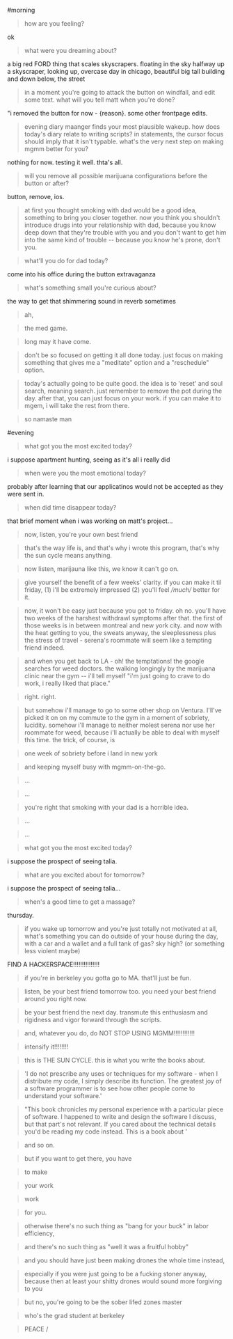 


#morning


> how are you feeling?

ok


> what were you dreaming about?

a big red FORD thing that scales skyscrapers.  floating in the sky halfway up a skyscraper, looking up, overcase day in chicago, beautiful big tall building and down below, the street


> in a moment you're going to attack the button on windfall, and edit some text. what will you tell matt when you're done?

"i removed the button for now - {reason}. some other frontpage edits.


> evening diary maanger finds your most plausible wakeup. how does today's diary relate to writing scripts? in statements, the cursor focus should imply that it isn't typable. what's the very next step on making mgmm better for you?

nothing for now. testing it well. thta's all.


> will you remove all possible marijuana configurations before the button or after?

button, remove, ios.


> at first you thought smoking with dad would be a good idea, something to bring you closer together. now you think you shouldn't introduce drugs into your relationship with dad, because you know deep down that they're trouble with you and you don't want to get him into the same kind of trouble -- because you know he's prone, don't you.




> what'll you do for dad today?

come into his office during the button extravaganza


> what's something small you're curious about?

the way to get that shimmering sound in reverb sometimes


> ah,




> the med game. 




> long may it have come.




> don't be so focused on getting it all done today. just focus on making something that gives me a "meditate" option and a "reschedule" option. 




> today's actually going to be quite good. the idea is to 'reset' and soul search, meaning search.  just remember to remove the pot during the day.  after that, you can just focus on your work. if you can make it to mgem, i will take the rest from there.




> so namaste man







#evening


> what got you the most excited today?

i suppose apartment hunting, seeing as it's all i really did


> when were you the most emotional today?

probably after learning that our applicatinos would not be accepted as they were sent in.


> when did time disappear today?

that brief moment when i was working on matt's project...


> now, listen, you're your own best friend




> that's the way life is, and that's why i wrote this program, that's why the sun cycle means anything.




> now listen, marijauna like this, we know it can't go on.




> give yourself the benefit of a few weeks' clarity. if you can make it til friday, (1) i'll be extremely impressed (2) you'll feel */much/* better for it. 




> now, it won't be easy just because you got to friday. oh no. you'll have two weeks of the harshest withdrawl symptoms after that. the first of those weeks is in between montreal and new york city. and now with the heat getting to you, the sweats anyway, the sleeplessness plus the stress of travel - serena's roommate will seem like a tempting friend indeed.




> and when you get back to LA - oh! the temptations! the google searches for weed doctors. the walking longingly by the marijuana clinic near the gym -- i'll tell myself "i'm just going to crave to do work, i really liked that place."




> right.  right.




> but somehow i'll manage to go to some other shop on Ventura. I'll've picked it on on my commute to the gym in a moment of sobriety, lucidity. somehow i'll manage to neither molest serena nor use her roommate for weed, because i'll actually be able to deal with myself this time. the trick, of course, is




> one week of sobriety before i land in new york




> and keeping myself busy with mgmm-on-the-go.




> ...




> ...




> you're right that smoking with your dad is a horrible idea.




> ...




> ...




> what got you the most excited today?

i suppose the prospect of seeing talia. 


> what are you excited about for tomorrow?

i suppose the prospect of seeing talia...


> when's a good time to get a massage?

thursday.


> if you wake up tomorrow and you're just totally not motivated at all, what's something you can do outside of your house during the day, with a car and a wallet and a full tank of gas? sky high? (or something less violent maybe)

FIND  A  HACKERSPACE!!!!!!!!!!!!!!!


> if you're in berkeley you gotta go to MA. that'll just be fun.  




> listen, be your best friend tomorrow too. you need your best friend around you right now. 




> be your best friend the next day. transmute this enthusiasm and rigidness and vigor forward through the scripts. 




> and, whatever you do, do NOT STOP USING MGMM!!!!!!!!!!!!




> intensify it!!!!!!!!




> this is THE SUN CYCLE. this is what you write the books about.




> 'I do not prescribe any uses or techniques for my software - when I distribute my code, I simply describe its function. The greatest joy of a software programmer is to see how other people come to understand your software.' 




> "This book chronicles my personal experience with a particular piece of software. I happened to write and design the software I discuss, but that part's not relevant. If you cared about the technical details you'd be reading my code instead. This is a book about ' 




> and so on.




> but if you want to get there, you have




> to make 




> your work




> work




> for you.




> otherwise there's no such thing as "bang for your buck" in labor efficiency,




> and there's no such thing as "well it was a fruitful hobby"




> and you should have just been making drones the whole time instead,




> especially if you were just going to be a fucking stoner anyway, because then at least your shitty drones would sound more forgiving to you




> but no, you're going to be the sober lifed zones master




> who's the grad student at berkeley




> PEACE \/




